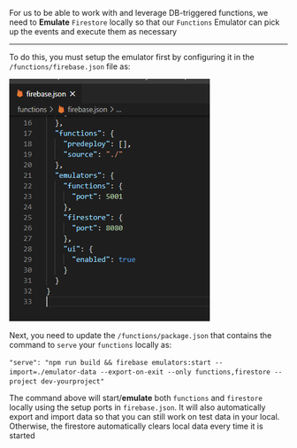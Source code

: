 For us to be able to work with and leverage DB-triggered functions, we need to **Emulate** `Firestore` locally so that our `Functions` Emulator can pick up the events and execute them as necessary

---

To do this, you must setup the emulator first by configuring it in the `/functions/firebase.json` file as:

![image.png](/.attachments/image-883d74c6-3f90-49f5-890a-47e9396adf44.png)


Next, you need to update the `/functions/package.json` that contains the command to `serve` your `functions` locally as:

`"serve": "npm run build && firebase emulators:start --import=./emulator-data --export-on-exit --only functions,firestore --project dev-yourproject"`

The command above will start/**emulate** both `functions` and `firestore` locally using the setup ports in `firebase.json`. It will also automatically export and import data so that you can still work on test data in your local. Otherwise, the firestore automatically clears local data every time it is started